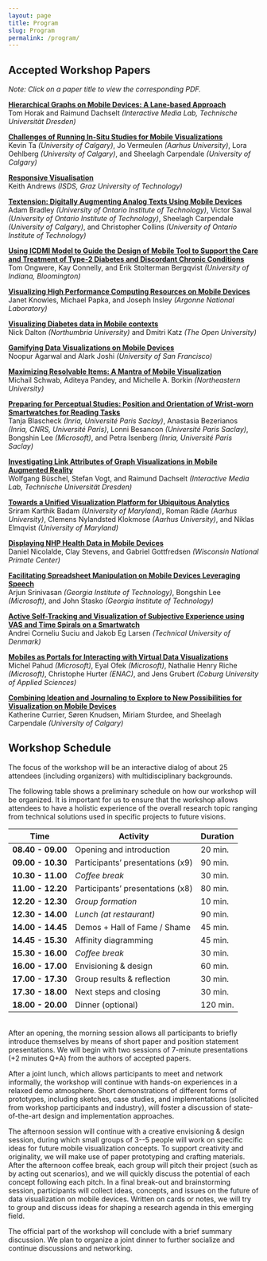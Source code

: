 ```yaml
---
layout: page
title: Program
slug: Program
permalink: /program/
---
```



## Accepted Workshop Papers

*Note: Click on a paper title to view the corresponding PDF.*

**[Hierarchical Graphs on Mobile Devices: A Lane-based Approach](../assets/mobilevis2018_paper_1.pdf)**
<br>Tom Horak and Raimund Dachselt *(Interactive Media Lab, Technische Universität Dresden)*

**[Challenges of Running In-Situ Studies for Mobile Visualizations](../assets/mobilevis2018_paper_2.pdf)**
<br>Kevin Ta *(University of Calgary)*, Jo Vermeulen *(Aarhus University)*, Lora Oehlberg *(University of Calgary)*, and Sheelagh Carpendale *(University of Calgary)*

**[Responsive Visualisation](../assets/mobilevis2018_paper_4.pdf)**
<br>Keith Andrews *(ISDS, Graz University of Technology)*

**[Textension: Digitally Augmenting Analog Texts Using Mobile Devices](../assets/mobilevis2018_paper_5.pdf)**
<br>Adam Bradley *(University of Ontario Institute of Technology)*, Victor Sawal *(University of Ontario Institute of Technology)*, Sheelagh Carpendale *(University of Calgary)*, and Christopher Collins *(University of Ontario Institute of Technology)*

**[Using ICDMI Model to Guide the Design of Mobile Tool to Support the Care and Treatment of Type-2 Diabetes and Discordant Chronic Conditions](../assets/mobilevis2018_paper_6.pdf)**
<br>Tom Ongwere, Kay Connelly, and Erik Stolterman Bergqvist *(University of Indiana, Bloomington)*

**[Visualizing High Performance Computing Resources on Mobile Devices](../assets/mobilevis2018_paper_7.pdf)**
<br>Janet Knowles, Michael Papka, and Joseph Insley *(Argonne National Laboratory)*

**[Visualizing Diabetes data in Mobile contexts](../assets/mobilevis2018_paper_8.pdf)**
<br>Nick Dalton *(Northumbria University)* and Dmitri Katz *(The Open University)*

**[Gamifying Data Visualizations on Mobile Devices](../assets/mobilevis2018_paper_9.pdf)**
<br>Noopur Agarwal and Alark Joshi *(University of San Francisco)*

**[Maximizing Resolvable Items: A Mantra of Mobile Visualization](../assets/mobilevis2018_paper_10.pdf)**
<br>Michail Schwab, Aditeya Pandey, and Michelle A. Borkin *(Northeastern University)*

**[Preparing for Perceptual Studies: Position and Orientation of Wrist-worn Smartwatches for Reading Tasks](../assets/mobilevis2018_paper_11.pdf)**
<br>Tanja Blascheck *(Inria, Université Paris Saclay)*, Anastasia Bezerianos *(Inria, CNRS, Université Paris)*, Lonni Besancon *(Université Paris Saclay)*, Bongshin Lee *(Microsoft)*, and Petra Isenberg *(Inria, Université Paris Saclay)*

**[Investigating Link Attributes of Graph Visualizations in Mobile Augmented Reality](../assets/mobilevis2018_paper_12.pdf)**
<br>Wolfgang Büschel, Stefan Vogt, and Raimund Dachselt *(Interactive Media Lab, Technische Universität Dresden)*

**[Towards a Unified Visualization Platform for Ubiquitous Analytics](../assets/mobilevis2018_paper_13.pdf)**
<br>Sriram Karthik Badam *(University of Maryland)*, Roman Rädle *(Aarhus University)*, Clemens Nylandsted Klokmose *(Aarhus University)*, and Niklas Elmqvist *(University of Maryland)*

**[Displaying NHP Health Data in Mobile Devices](../assets/mobilevis2018_paper_14.pdf)**
<br>Daniel Nicolalde, Clay Stevens, and Gabriel Gottfredsen *(Wisconsin National Primate Center)*

**[Facilitating Spreadsheet Manipulation on Mobile Devices Leveraging Speech](../assets/mobilevis2018_paper_15.pdf)**
<br>Arjun Srinivasan *(Georgia Institute of Technology)*, Bongshin Lee *(Microsoft)*, and John Stasko *(Georgia Institute of Technology)*

**[Active Self-Tracking and Visualization of Subjective Experience using VAS and Time Spirals on a Smartwatch](../assets/mobilevis2018_paper_16.pdf)**
<br>Andrei Corneliu Suciu and Jakob Eg Larsen *(Technical University of Denmark)*

**[Mobiles as Portals for Interacting with Virtual Data Visualizations](../assets/mobilevis2018_paper_18.pdf)**
<br>Michel Pahud *(Microsoft)*, Eyal Ofek *(Microsoft)*, Nathalie Henry Riche *(Microsoft)*, Christophe Hurter *(ENAC)*, and Jens Grubert *(Coburg University of Applied Sciences)*

**[Combining Ideation and Journaling to Explore to New Possibilities for Visualization on Mobile Devices](../assets/mobilevis2018_paper_19.pdf)**
<br>Katherine Currier, Søren Knudsen, Miriam Sturdee, and Sheelagh Carpendale *(University of Calgary)*


## Workshop Schedule

The focus of the workshop will be an interactive dialog of about 25 attendees (including organizers) with multidisciplinary backgrounds. 

The following table shows a preliminary schedule on how our workshop will be organized. It is important for us to ensure that the workshop allows attendees to have a holistic experience of the overall research topic ranging from technical solutions used in specific projects to future visions.

| **Time** 	          | Activity            	                | Duration 	|
|------------------   |-------------------------------------	|---------	|
| **08.40 - 09.00** 	| Opening and introduction            	| 20 min. 	|
| **09.00 - 10.30** 	| Participants’ presentations (x9)   	  | 90 min. 	|
| **10.30 - 11.00** 	| *Coffee break*                        | 30 min. 	|
| **11.00 - 12.20** 	| Participants’ presentations (x8) 	    | 80 min. 	|
| **12.20 - 12.30** 	| *Group formation*                    	| 10 min. 	|
| **12.30 - 14.00** 	| *Lunch (at restaurant)*              	| 90 min. 	|
| **14.00 - 14.45** 	| Demos + Hall of Fame / Shame        	| 45 min. 	|
| **14.45 - 15.30** 	| Affinity diagramming                	| 45 min. 	|
| **15.30 - 16.00** 	| *Coffee break*                        | 30 min. 	|
| **16.00 - 17.00** 	| Envisioning & design                	| 60 min. 	|
| **17.00 - 17.30** 	| Group results & reflection           	| 30 min. 	|
| **17.30 - 18.00** 	| Next steps and closing        	      | 30 min. 	|
| **18.00 - 20.00** 	| Dinner (optional)             	      | 120 min. 	|

<br>
After an opening, the morning session allows all participants to briefly introduce themselves by means of short paper and position statement presentations. We will begin with two sessions of 7-minute presentations (+2 minutes Q+A) from the authors of accepted papers. 

After a joint lunch, which allows participants to meet and network informally, the workshop will continue with hands-on experiences in a relaxed demo atmosphere. Short demonstrations of different forms of prototypes, including sketches, case studies, and implementations (solicited from workshop participants and industry), will foster a discussion of state-of-the-art design and implementation approaches.

The afternoon session will continue with a creative envisioning & design session, during which small groups of 3--5 people will work on specific ideas for future mobile visualization concepts. To support creativity and originality, we will make use of paper prototyping and crafting materials. After the afternoon coffee break, each group will pitch their project (such as by acting out scenarios), and we will quickly discuss the potential of each concept following each pitch. In a final break-out and brainstorming session, participants will collect ideas, concepts, and issues on the future of data visualization on mobile devices. Written on cards or notes, we will try to group and discuss ideas for shaping a research agenda in this emerging field.

The official part of the workshop will conclude with a brief summary discussion. We plan to organize a joint dinner to further socialize and continue discussions and networking.